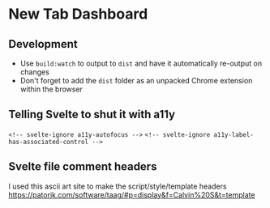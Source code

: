 # New Tab Dashboard

## Development
* Use `build:watch` to output to `dist` and have it automatically re-output on changes
* Don't forget to add the `dist` folder as an unpacked Chrome extension within the browser

## Telling Svelte to shut it with a11y
`<!-- svelte-ignore a11y-autofocus -->`
`<!-- svelte-ignore a11y-label-has-associated-control -->`

## Svelte file comment headers
I used this ascii art site to make the script/style/template headers
https://patorjk.com/software/taag/#p=display&f=Calvin%20S&t=template
